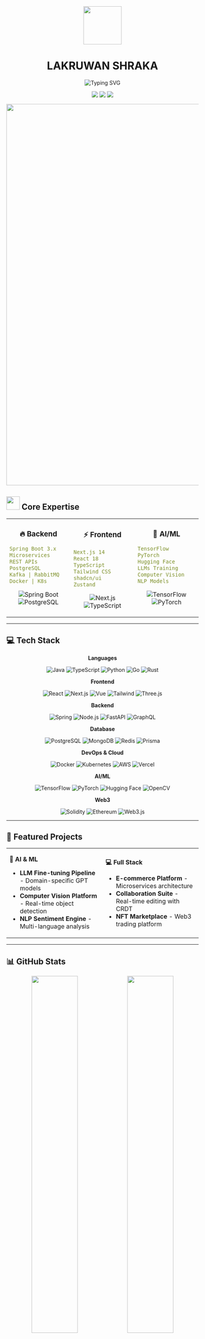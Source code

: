 <div align="center">

<img src="https://user-images.githubusercontent.com/74038190/212284087-bbe7e430-757e-4901-90bf-4cd2ce3e1852.gif" width="100">

# **LAKRUWAN SHRAKA**

<img src="https://readme-typing-svg.herokuapp.com?font=Fira+Code&weight=600&size=28&duration=3000&pause=1000&color=667EEA&center=true&vCenter=true&multiline=true&repeat=true&width=800&height=100&lines=Full+Stack+Developer+%7C+AI+Engineer;Spring+Boot+%E2%9A%A1+Next.js+Expert;Building+The+Future+of+Web" alt="Typing SVG" />

<br/>

<p>
  <img src="https://img.shields.io/badge/🚀_Building-Next_Gen_Apps-667eea?style=for-the-badge&labelColor=1a1b27" />
  <img src="https://img.shields.io/badge/⚡_Focus-Spring_Boot_+_Next.js-4facfe?style=for-the-badge&labelColor=1a1b27" />
  <img src="https://img.shields.io/badge/🤖_AI-Model_Training-f093fb?style=for-the-badge&labelColor=1a1b27" />
</p>

<img src="https://user-images.githubusercontent.com/74038190/212284115-f47cd8ff-2ffb-4b04-b5bf-4d1c14c0247f.gif" width="1000">

</div>

## <img src="https://user-images.githubusercontent.com/74038190/212284158-e840e285-664b-44d7-b79b-e264b5e54825.gif" width="35"> **Core Expertise**

<table>
<tr>
<td width="33%" valign="top">

### <div align="center">🔥 **Backend**</div>

```yaml
Spring Boot 3.x
Microservices
REST APIs
PostgreSQL
Kafka | RabbitMQ
Docker | K8s
```

<div align="center">

![Spring Boot](https://img.shields.io/badge/Spring_Boot-6DB33F?style=for-the-badge&logo=spring-boot&logoColor=white)
![PostgreSQL](https://img.shields.io/badge/PostgreSQL-316192?style=for-the-badge&logo=postgresql&logoColor=white)

</div>

</td>
<td width="33%" valign="top">

### <div align="center">⚡ **Frontend**</div>

```yaml
Next.js 14
React 18
TypeScript
Tailwind CSS
shadcn/ui
Zustand
```

<div align="center">

![Next.js](https://img.shields.io/badge/Next.js-000000?style=for-the-badge&logo=next.js&logoColor=white)
![TypeScript](https://img.shields.io/badge/TypeScript-3178C6?style=for-the-badge&logo=typescript&logoColor=white)

</div>

</td>
<td width="33%" valign="top">

### <div align="center">🤖 **AI/ML**</div>

```yaml
TensorFlow
PyTorch
Hugging Face
LLMs Training
Computer Vision
NLP Models
```

<div align="center">

![TensorFlow](https://img.shields.io/badge/TensorFlow-FF6F00?style=for-the-badge&logo=tensorflow&logoColor=white)
![PyTorch](https://img.shields.io/badge/PyTorch-EE4C2C?style=for-the-badge&logo=pytorch&logoColor=white)

</div>

</td>
</tr>
</table>

---

## 💻 **Tech Stack**

<div align="center">

**Languages**

![Java](https://img.shields.io/badge/Java-ED8B00?style=flat-square&logo=openjdk&logoColor=white)
![TypeScript](https://img.shields.io/badge/TypeScript-3178C6?style=flat-square&logo=typescript&logoColor=white)
![Python](https://img.shields.io/badge/Python-3776AB?style=flat-square&logo=python&logoColor=white)
![Go](https://img.shields.io/badge/Go-00ADD8?style=flat-square&logo=go&logoColor=white)
![Rust](https://img.shields.io/badge/Rust-000000?style=flat-square&logo=rust&logoColor=white)

**Frontend**

![React](https://img.shields.io/badge/React-61DAFB?style=flat-square&logo=react&logoColor=black)
![Next.js](https://img.shields.io/badge/Next.js-000000?style=flat-square&logo=next.js&logoColor=white)
![Vue](https://img.shields.io/badge/Vue-4FC08D?style=flat-square&logo=vue.js&logoColor=white)
![Tailwind](https://img.shields.io/badge/Tailwind-06B6D4?style=flat-square&logo=tailwind-css&logoColor=white)
![Three.js](https://img.shields.io/badge/Three.js-000000?style=flat-square&logo=three.js&logoColor=white)

**Backend**

![Spring](https://img.shields.io/badge/Spring-6DB33F?style=flat-square&logo=spring&logoColor=white)
![Node.js](https://img.shields.io/badge/Node.js-339933?style=flat-square&logo=node.js&logoColor=white)
![FastAPI](https://img.shields.io/badge/FastAPI-009688?style=flat-square&logo=fastapi&logoColor=white)
![GraphQL](https://img.shields.io/badge/GraphQL-E10098?style=flat-square&logo=graphql&logoColor=white)

**Database**

![PostgreSQL](https://img.shields.io/badge/PostgreSQL-316192?style=flat-square&logo=postgresql&logoColor=white)
![MongoDB](https://img.shields.io/badge/MongoDB-47A248?style=flat-square&logo=mongodb&logoColor=white)
![Redis](https://img.shields.io/badge/Redis-DC382D?style=flat-square&logo=redis&logoColor=white)
![Prisma](https://img.shields.io/badge/Prisma-2D3748?style=flat-square&logo=prisma&logoColor=white)

**DevOps & Cloud**

![Docker](https://img.shields.io/badge/Docker-2496ED?style=flat-square&logo=docker&logoColor=white)
![Kubernetes](https://img.shields.io/badge/Kubernetes-326CE5?style=flat-square&logo=kubernetes&logoColor=white)
![AWS](https://img.shields.io/badge/AWS-232F3E?style=flat-square&logo=amazon-aws&logoColor=white)
![Vercel](https://img.shields.io/badge/Vercel-000000?style=flat-square&logo=vercel&logoColor=white)

**AI/ML**

![TensorFlow](https://img.shields.io/badge/TensorFlow-FF6F00?style=flat-square&logo=tensorflow&logoColor=white)
![PyTorch](https://img.shields.io/badge/PyTorch-EE4C2C?style=flat-square&logo=pytorch&logoColor=white)
![Hugging Face](https://img.shields.io/badge/Hugging_Face-FFD21E?style=flat-square&logo=huggingface&logoColor=black)
![OpenCV](https://img.shields.io/badge/OpenCV-5C3EE8?style=flat-square&logo=opencv&logoColor=white)

**Web3**

![Solidity](https://img.shields.io/badge/Solidity-363636?style=flat-square&logo=solidity&logoColor=white)
![Ethereum](https://img.shields.io/badge/Ethereum-3C3C3D?style=flat-square&logo=ethereum&logoColor=white)
![Web3.js](https://img.shields.io/badge/Web3.js-F16822?style=flat-square&logo=web3.js&logoColor=white)

</div>

---

## 🚀 **Featured Projects**

<table>
<tr>
<td width="50%">

**🤖 AI & ML**
- **LLM Fine-tuning Pipeline** - Domain-specific GPT models
- **Computer Vision Platform** - Real-time object detection
- **NLP Sentiment Engine** - Multi-language analysis

</td>
<td width="50%">

**💻 Full Stack**
- **E-commerce Platform** - Microservices architecture
- **Collaboration Suite** - Real-time editing with CRDT
- **NFT Marketplace** - Web3 trading platform

</td>
</tr>
</table>

---

## 📊 **GitHub Stats**

<div align="center">

<img src="https://github-readme-stats.vercel.app/api?username=YOUR_USERNAME&show_icons=true&theme=tokyonight&hide_border=true&bg_color=0D1117&title_color=667EEA&icon_color=667EEA" width="49%" />
<img src="https://github-readme-streak-stats.herokuapp.com/?user=YOUR_USERNAME&theme=tokyonight&hide_border=true&background=0D1117&stroke=667EEA&ring=667EEA&fire=F093FB" width="49%" />

</div>

---

## 🌐 **Connect With Me**

<div align="center">

[![LinkedIn](https://img.shields.io/badge/LinkedIn-0077B5?style=for-the-badge&logo=linkedin&logoColor=white)](https://linkedin.com/in/YOUR_PROFILE)
[![Twitter](https://img.shields.io/badge/Twitter-1DA1F2?style=for-the-badge&logo=twitter&logoColor=white)](https://twitter.com/YOUR_HANDLE)
[![Portfolio](https://img.shields.io/badge/Portfolio-000000?style=for-the-badge&logo=About.me&logoColor=white)](https://YOUR_PORTFOLIO.com)
[![Email](https://img.shields.io/badge/Email-D14836?style=for-the-badge&logo=gmail&logoColor=white)](mailto:YOUR_EMAIL)

<br/>

<img src="https://user-images.githubusercontent.com/74038190/212284100-561aa473-3905-4a80-b561-0d28506553ee.gif" width="700">

### 💡 *"The best way to predict the future is to invent it."*

<br/>

<img src="https://komarev.com/ghpvc/?username=YOUR_USERNAME&label=Profile%20Views&color=667eea&style=for-the-badge" />

</div>
